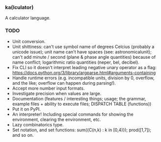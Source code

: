 ### ka(lculator)
A calculator language.

### TODO
* Unit conversion.
* Unit shittiness: can't use symbol name of degrees Celcius (probably a unicode issue); unit name can't have spaces (see: astronomicalunit); can't add minute / second (plane & phase angle quantities) because of name conflict; logarithmic ratio quantities (neper, bel, decibel).
* Fix CLI so it doesn't interpret leading negative unary operator as a flag: <https://docs.python.org/3/library/argparse.html#arguments-containing>
* Handle runtime errors (e.g. incompatible units, division by 0, overflow, and the like; overflow can happen during parsing!).
* Accept more number input formats. 
* Investigate precision when values are large.
* Documentation (features / interesting things; usage; the grammar, example files + ability to execute files; DISPATCH TABLE (functions))
* Put it on PyPI.
* An interpreter! Including special commands for showing the environment, clearing the environment, etc.
* Lazy combinatorics type.
* Set notation, and set functions: sum({C(n,k) : k in [0,4)}); prod([1,7]); and so on.
